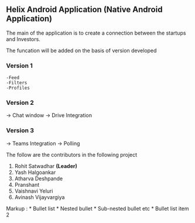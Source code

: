 ## Helix Android Application (Native Android Application)

The main of the application is to create a connection between the startups and Investors.

The funcation will be added on the basis of version developed

### **Version 1**
    -Feed 
    -Filters
    -Profiles
  

### **Version 2**
  -> Chat window
  -> Drive Integration
  

### **Version 3**
  -> Teams Integration
  -> Polling 
  
  
  
  The follow are the contributors in the following project
  1. Rohit Satwadhar **(Leader)**
  2. Yash Halgoankar
  3. Atharva Deshpande
  4. Pranshant
  5. Vaishnavi Yeluri
  6. Avinash Vijayvargiya

 Markup : * Bullet list
              * Nested bullet
                  * Sub-nested bullet etc
          * Bullet list item 2

